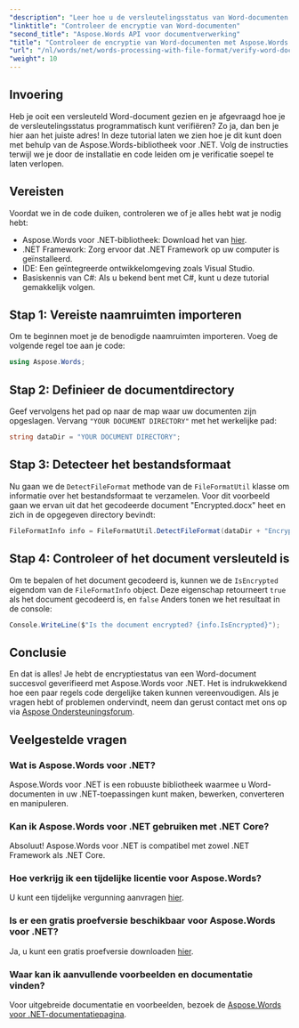 ```yaml
---
"description": "Leer hoe u de versleutelingsstatus van Word-documenten in uw .NET-applicaties kunt controleren met behulp van de krachtige Aspose.Words-bibliotheek. Deze stapsgewijze tutorial behandelt de vereisten, code-implementatie en nuttige veelgestelde vragen."
"linktitle": "Controleer de encryptie van Word-documenten"
"second_title": "Aspose.Words API voor documentverwerking"
"title": "Controleer de encryptie van Word-documenten met Aspose.Words voor .NET"
"url": "/nl/words/net/words-processing-with-file-format/verify-word-document-encryption/"
"weight": 10
---
```


## Invoering

Heb je ooit een versleuteld Word-document gezien en je afgevraagd hoe je de versleutelingsstatus programmatisch kunt verifiëren? Zo ja, dan ben je hier aan het juiste adres! In deze tutorial laten we zien hoe je dit kunt doen met behulp van de Aspose.Words-bibliotheek voor .NET. Volg de instructies terwijl we je door de installatie en code leiden om je verificatie soepel te laten verlopen.

## Vereisten

Voordat we in de code duiken, controleren we of je alles hebt wat je nodig hebt:

- Aspose.Words voor .NET-bibliotheek: Download het van [hier](https://releases.aspose.com/words/net/).
- .NET Framework: Zorg ervoor dat .NET Framework op uw computer is geïnstalleerd.
- IDE: Een geïntegreerde ontwikkelomgeving zoals Visual Studio.
- Basiskennis van C#: Als u bekend bent met C#, kunt u deze tutorial gemakkelijk volgen.

## Stap 1: Vereiste naamruimten importeren

Om te beginnen moet je de benodigde naamruimten importeren. Voeg de volgende regel toe aan je code:

```csharp
using Aspose.Words;
```

## Stap 2: Definieer de documentdirectory

Geef vervolgens het pad op naar de map waar uw documenten zijn opgeslagen. Vervang `"YOUR DOCUMENT DIRECTORY"` met het werkelijke pad:

```csharp
string dataDir = "YOUR DOCUMENT DIRECTORY";
```

## Stap 3: Detecteer het bestandsformaat

Nu gaan we de `DetectFileFormat` methode van de `FileFormatUtil` klasse om informatie over het bestandsformaat te verzamelen. Voor dit voorbeeld gaan we ervan uit dat het gecodeerde document "Encrypted.docx" heet en zich in de opgegeven directory bevindt:

```csharp
FileFormatInfo info = FileFormatUtil.DetectFileFormat(dataDir + "Encrypted.docx");
```

## Stap 4: Controleer of het document versleuteld is

Om te bepalen of het document gecodeerd is, kunnen we de `IsEncrypted` eigendom van de `FileFormatInfo` object. Deze eigenschap retourneert `true` als het document gecodeerd is, en `false` Anders tonen we het resultaat in de console:

```csharp
Console.WriteLine($"Is the document encrypted? {info.IsEncrypted}");
```

## Conclusie

En dat is alles! Je hebt de encryptiestatus van een Word-document succesvol geverifieerd met Aspose.Words voor .NET. Het is indrukwekkend hoe een paar regels code dergelijke taken kunnen vereenvoudigen. Als je vragen hebt of problemen ondervindt, neem dan gerust contact met ons op via [Aspose Ondersteuningsforum](https://forum.aspose.com/c/words/8).

## Veelgestelde vragen

### Wat is Aspose.Words voor .NET?
Aspose.Words voor .NET is een robuuste bibliotheek waarmee u Word-documenten in uw .NET-toepassingen kunt maken, bewerken, converteren en manipuleren.

### Kan ik Aspose.Words voor .NET gebruiken met .NET Core?
Absoluut! Aspose.Words voor .NET is compatibel met zowel .NET Framework als .NET Core.

### Hoe verkrijg ik een tijdelijke licentie voor Aspose.Words?
U kunt een tijdelijke vergunning aanvragen [hier](https://purchase.aspose.com/temporary-license/).

### Is er een gratis proefversie beschikbaar voor Aspose.Words voor .NET?
Ja, u kunt een gratis proefversie downloaden [hier](https://releases.aspose.com/).

### Waar kan ik aanvullende voorbeelden en documentatie vinden?
Voor uitgebreide documentatie en voorbeelden, bezoek de [Aspose.Words voor .NET-documentatiepagina](https://reference.aspose.com/words/net/).
